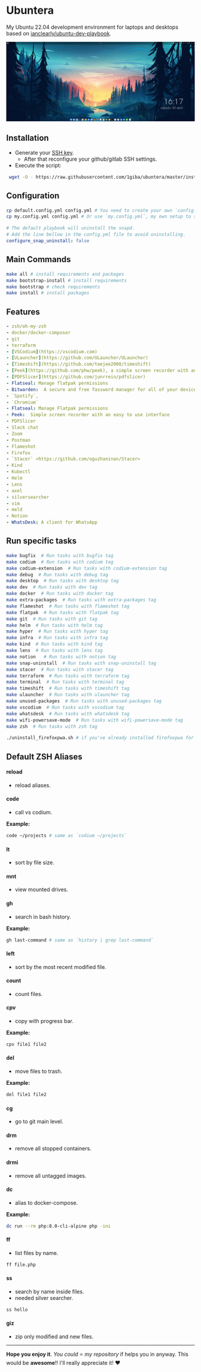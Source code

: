 # Ubuntera

My Ubuntu 22.04 development environment for laptops and desktops based on [ianclearly/ubuntu-dev-playbook](https://github.com/ianclearly/ubuntu-dev-playbook).

![My desktop](https://raw.githubusercontent.com/1giba/ubuntera/master/assets/imgs/desktop.png "My desktop")

## Installation

- Generate your [SSH key](https://docs.github.com/en/authentication/connecting-to-github-with-ssh/generating-a-new-ssh-key-and-adding-it-to-the-ssh-agent).
   - After that reconfigure your github/gitlab SSH settings.
- Execute the script:

```sh
 wget -O - https://raw.githubusercontent.com/1giba/ubuntera/master/install.sh | sh -
```

## Configuration

```bash
cp default.config.yml config.yml # You need to create your own `config.yml`.
cp my.config.yml config.yml # Or use `my.config.yml`, my own setup to see what changes I did.
```

```yml
# The default playbook will uninstall the snapd.
# Add the line bellow in the config.yml file to avoid uninstalling.
configure_snap_uninstall: false
```

## Main Commands

```bash
make all # install requirements and packages
make bootstrap-install # install requirements
make bootstrap # check requirements
make install # install packages
```

## Features

```yml
- zsh/oh-my-zsh
- docker/docker-composer
- git
- terraform
- [VSCodium](https://vscodium.com)
- [ULauncher](https://github.com/ULauncher/ULauncher)
- [Timeshift](https://github.com/teejee2008/timeshift)
- [Peek](https://github.com/phw/peek), a simple screen recorder with an easy to use interface
- [PDFSlicer](https://github.com/junrrein/pdfslicer)
- Flatseal: Manage flatpak permissions
- Bitwarden:  A secure and free fassword manager for all of your devices
- `Spotify`,
- `Chromium`
- Flatseal: Manage Flatpak permissions
- Peek:  Simple screen recorder with an easy to use interface
- PDFSlicer
- Slack chat
- Zoom
- Postman
- Flameshot
- Firefox
- `Stacer` <https://github.com/oguzhaninan/Stacer>
- Kind
- Kubectl
- Helm
- Lens
- axel
- silversearcher
- vim
- meld
- Notion
- WhatsDesk: A client for WhatsApp
```

## Run specific tasks

``` bash
make bugfix  # Run tasks with bugfix tag
make codium  # Run tasks with codium tag
make codium-extension  # Run tasks with codium-extension tag
make debug  # Run tasks with debug tag
make desktop  # Run tasks with desktop tag
make dev  # Run tasks with dev tag
make docker  # Run tasks with docker tag
make extra-packages  # Run tasks with extra-packages tag
make flameshot  # Run tasks with flameshot tag
make flatpak  # Run tasks with flatpak tag
make git  # Run tasks with git tag
make helm  # Run tasks with helm tag
make hyper  # Run tasks with hyper tag
make infra  # Run tasks with infra tag
make kind  # Run tasks with kind tag
make lens  # Run tasks with lens tag
make notion   # Run tasks with notion tag
make snap-uninstall  # Run tasks with snap-uninstall tag
make stacer  # Run tasks with stacer tag
make terraform  # Run tasks with terraform tag
make terminal  # Run tasks with terminal tag
make timeshift  # Run tasks with timeshift tag
make ulauncher  # Run tasks with ulauncher tag
make unused-packages  # Run tasks with unused-packages tag
make vscodium  # Run tasks with vscodium tag
make whatsdesk  # Run tasks with whatsdesk tag
make wifi-powersave-mode  # Run tasks with wifi-powersave-mode tag
make zsh  # Run tasks with zsh tag
```

```bash
./uninstall_firefoxpwa.sh # if you've already installed firefoxpwa for whatsapp
```

## Default ZSH Aliases

#### reload
- reload aliases.

#### code
- call vs codium.

**Example:**

```bash
code ~/projects # same as `codium ~/projects`
```

#### lt
- sort by file size.

#### mnt

- view mounted drives.

#### gh
- search in bash history.

**Example:**

```bash
gh last-command # same as `history | grep last-command`
```

#### left
- sort by the most recent modified file.


#### count
- count files.

#### cpv
- copy with progress bar.

**Example:**

```bash
cpv file1 file2
```

#### del
- move files to trash.

**Example:**

```bash
del file1 file2
```

#### cg
- go to git main level.

#### drm
- remove all stopped containers.

#### drmi
- remove all untagged images.

#### dc
- alias to docker-compose.

**Example:**

```bash
dc run --rm php:8.0-cli-alpine php -ini
```

#### ff
- list files by name.

```bash
ff file.php
```

#### ss
- search by name inside files.
- needed silver searcher.

```bash
ss hello
```

#### giz
- zip only modified and new files.


---

**Hope you enjoy it**. _You could_ :star: _my repository_ if helps you in anyway. This would be **awesome**!! I'll really appreciate it! :heart:
